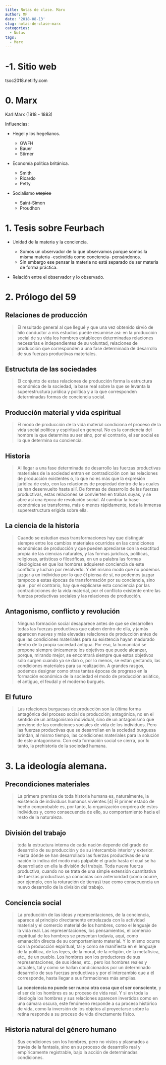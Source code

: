 ```yaml
---
title: Notas de clase. Marx
author: MP
date: '2018-08-13'
slug: notas-de-clase-marx
categories:
  - Notas
tags:
  - Marx
---
```


# -1. Sitio web

tsoc2018.netlify.com

# 0. Marx

Karl Marx (1818 - 1883)

Influencias: 

- Hegel y los hegelianos. 
  - GWFH
  - Bauer
  - Stirner
 
- Economía política británica.
  - Smith
  - Ricardo
  - Petty

- Socialismo ~~utopico~~
  - Saint-Simon
  - Proudhon

# 1. Tesis sobre Feurbach

- Unidad de la materia y la conciencia. 
  - Somos un observador de lo que observamos porque somos la misma materia -escindida como conciencia- pensándonos.
  - Sin embargo ese pensar la materia no está separado de ser materia de forma práctica. 

- Relación entre el observador y lo observado. 

# 2. Prólogo del 59

## Relaciones de producción

> El resultado general al que llegué y que una vez obtenido sirvió de hilo conductor a mis estudios puede resumirse así: en la producción social de su vida los hombres establecen determinadas relaciones necesarias e independientes de su voluntad, relaciones de producción que corresponden a una fase determinada de desarrollo de sus fuerzas productivas materiales. 

## Estructuta de las sociedades

> El conjunto de estas relaciones de producción forma la estructura económica de la sociedad, la base real sobre la que se levanta la superestructura jurídica y política y a la que corresponden determinadas formas de conciencia social. 

## Producción material y vida espiritual 

> El modo de producción de la vida material condiciona el proceso de la vida social política y espiritual en general. No es la conciencia del hombre la que determina su ser sino, por el contrario, el ser social es lo que determina su conciencia. 

## Historia

> Al llegar a una fase determinada de desarrollo las fuerzas productivas materiales de la sociedad entran en contradicción con las relaciones de producción existentes o, lo que no es más que la expresión jurídica de esto, con las relaciones de propiedad dentro de las cuales se han desenvuelto hasta allí. De formas de desarrollo de las fuerzas productivas, estas relaciones se convierten en trabas suyas, y se abre así una época de revolución social. Al cambiar la base económica se transforma, más o menos rápidamente, toda la inmensa superestructura erigida sobre ella. 

## La ciencia de la historia

> Cuando se estudian esas transformaciones hay que distinguir siempre entre los cambios materiales ocurridos en las condiciones económicas de producción y que pueden apreciarse con la exactitud propia de las ciencias naturales, y las formas jurídicas, políticas, religiosas, artísticas o filosóficas, en un a palabra las formas ideológicas en que los hombres adquieren conciencia de este conflicto y luchan por resolverlo. Y del mismo modo que no podemos juzgar a un individuo por lo que él piensa de sí, no podemos juzgar tampoco a estas épocas de transformación por su conciencia, sino que , por el contrario, hay que explicarse esta conciencia por las contradicciones de la vida material, por el conflicto existente entre las fuerzas productivas sociales y las relaciones de producción. 

## Antagonismo, conflicto y revolución 

> Ninguna formación social desaparece antes de que se desarrollen todas las fuerzas productivas que caben dentro de ella, y jamás aparecen nuevas y más elevadas relaciones de producción antes de que las condiciones materiales para su existencia hayan madurado dentro de la propia sociedad antigua. Por eso, la humanidad se propone siempre únicamente los objetivos que puede alcanzar, porque, mirando mejor, se encontrará siempre que estos objetivos sólo surgen cuando ya se dan o, por lo menos, se están gestando, las condiciones materiales para su realización. A grandes rasgos, podemos designar como otras tantas épocas de progreso en la formación económica de la sociedad el modo de producción asiático, el antiguo, el feudal y el moderno burgués. 

## El futuro

> Las relaciones burguesas de producción son la última forma antagónica del proceso social de producción; antagónica, no en el sentido de un antagonismo individual, sino de un antagonismo que proviene de las condiciones sociales de vida de los individuos. Pero las fuerzas productivas que se desarrollan en la sociedad burguesa brindan, al mismo tiempo, las condiciones materiales para la solución de este antagonismo. Con esta formación social se cierra, por lo tanto, la prehistoria de la sociedad humana.

# 3. La ideología alemana. 

## Precondiciones materiales

> La primera premisa de toda historia humana es, naturalmente, la existencia de individuos humanos vivientes.[4] El primer estado de hecho
comprobable es, por tanto, la organización corpórea de estos individuos y, como consecuencia de ello, su comportamiento hacia el resto de la
naturaleza. 

## División del trabajo

> toda la estructura interna de cada nación depende del grado de desarrollo de su producción y de su intercambio interior y exterior. Hasta dónde se han desarrollado las fuerzas productivas de una nación lo indica del modo más palpable el grado hasta el cual se ha desarrollado en ella la división del trabajo. Toda nueva fuerza productiva, cuando no se trata de una simple extensión cuantitativa de fuerzas productivas ya conocidas con anterioridad (como ocurre, por ejemplo, con la roturación de tierras) trae como consecuencia un nuevo desarrollo de la división del trabajo.

## Conciencia social 

> La producción de las ideas y representaciones, de la conciencia, aparece al principio directamente entrelazada con la actividad material y el comercio material de los hombres, como el lenguaje de la vida real. Las representaciones, los pensamientos, el comercio espiritual de los hombres se presentan todavía, aquí, como emanación directa de su comportamiento material. Y lo mismo ocurre con la producción espiritual, tal y como se manifiesta en el lenguaje de la política, de las leyes, de la moral, de la religión, de la metafísica, etc., de un pueblo. Los hombres son los productores de sus representaciones, de sus ideas, etc., pero los hombres reales y actuales, tal y como se hallan condicionados por un determinado desarrollo de sus fuerzas productivas y por el intercambio que a él corresponde, hasta llegar a sus formaciones más amplias. 
> 
> **La conciencia no puede ser nunca otra cosa que el ser consciente**, y el ser de los hombres es su proceso de vida real. Y si en toda la ideología los hombres y sus relaciones aparecen invertidos como en una cámara oscura, este fenómeno responde a su proceso histórico de vida, como la inversión de los objetos al proyectarse sobre la retina responde a su proceso de vida directamente físico.

## Historia natural del género humano

> Sus condiciones son los hombres, pero no vistos y plasmados a través de la fantasía, sino en su proceso de desarrollo real y empíricamente registrable, bajo la acción de determinadas condiciones.
